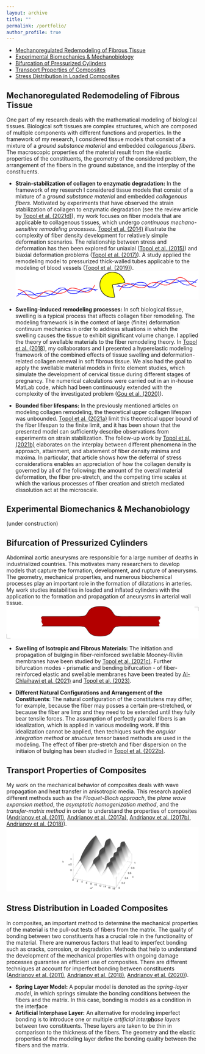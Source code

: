 ```yaml
---
layout: archive
title: ""
permalink: /portfolio/
author_profile: true
---
```


* [Mechanoregulated Redemodeling of Fibrous Tissue](https://github.com/heikotopol/heikotopol.github.io/edit/master/_pages/portfolio.md#mechanoregulated-redemodeling-of-fibrous-tissue)
* [Experimental Biomechanics & Mechanobiology](https://github.com/heikotopol/heikotopol.github.io/edit/master/_pages/portfolio.md#experimental-biomechanics--mechanobiology)
*  [Bifurcation of Pressurized Cylinders](https://github.com/heikotopol/heikotopol.github.io/edit/master/_pages/portfolio.md#bifurcation-of-pressurized-cylinders)
*  [Transport Properties of Composites](https://github.com/heikotopol/heikotopol.github.io/edit/master/_pages/portfolio.md#transport-properties-of-composites)
*  [Stress Distribution in Loaded Composites](https://github.com/heikotopol/heikotopol.github.io/edit/master/_pages/portfolio.md#stress-distribution-in-loaded-composites)


## Mechanoregulated Redemodeling of Fibrous Tissue

One part of my research deals with the mathematical modeling of biological tissues.
Biological soft tissues are complex structures, which are composed of  multiple components with different functions and properties. 
In the framework of my research, I considered tissue models that consist of a mixture of a _ground substance material_ and embedded _collagenous fibers_.
The macroscopic properties of the material result from the elastic properties of the constituents, the geometry of the considered problem, the arrangement of the fibers in the ground substance, and the interplay of the constituents.

* **Strain-stabilization of collagen to enzymatic degradation:**
In the framework of my research I considered tissue models that consist of a mixture of a _ground substance material_ and embedded _collagenous fibers_.
Motivated by experiments that have observed the strain stabilization of collagen to enzymatic degradation  (see the review article by [Topol et al. (2021d)](https://doi.org/10.1115/1.4052752)),
my work focuses on  fiber models that are applicable to collagenous tissues, which undergo _continuous mechano-sensitive remodeling processes_.
[Topol et al. (2014)](https://doi.org/10.1093/imamat/hxu027) illustrate the complexity of fiber density development for relatively simple deformation scenarios.
The relationship between stress and deformation has then been explored for uniaxial ([Topol et al. (2015)](https://doi.org/10.1007/s10665-014-9771-9)) and biaxial deformation problems ([Topol et al. (2017)](https://doi.org/10.1007/s11043-016-9315-y)).
A study applied the remodeling model to pressurized thick-walled tubes applicable to the modeling of blood vessels ([Topol et al. (2019)](https://doi.org/10.1016/j.euromechsol.2019.103800)).
![Degradation](/images/PMAN3.png)

* **Swelling-induced remodeling processes:** 
In soft biological tissue, swelling is a typical process that affects collagen fiber remodeling. The modeling framework is in the context of large (finite) deformation continuum mechanics in order to address situations in which the swelling causes the tissue to exhibit significant volume change.
I applied the theory of swellable materials to the fiber remodeling theory.
In [Topol et al. (2018)](https://doi.org/10.1007/s10237-018-1043-6), my collaborators and I presented a hyperelastic modeling framework of the combined effects of tissue swelling and
deformation-related collagen renewal in soft fibrous tissue.
 We also had the goal to apply the swellable material models in finite element studies, which simulate the development of cervical tissue during different stages of pregnancy.
The numerical calculations were carried out in an in-house MatLab code,
which had been continuously extended  with the complexity of the investigated problem ([Gou et al. (2020)](https://doi.org/10.1115/1.4045810)).


* **Bounded fiber lifespans:**
In the previously mentioned articles on modeling collagen remodeling, the theoretical upper collagen lifespan was unbounded.
[Topol et al. (2021a)](https://doi.org/10.1016/j.jmbbm.2020.104154) limit this theoretical upper bound of the fiber lifespan to the finite limit, and it has been shown that the presented model can sufficiently describe observations from experiments on strain stabilization.
The follow-up work by [Topol et al. (2021b)](https://doi.org/10.1016/j.mechrescom.2021.103740) elaborates on the interplay between different phenomena in the approach, attainment, and abatement of fiber density minima and maxima. In particular, that article shows how the deferral of stress considerations enables an appreciation of how the collagen density is governed by all of the following: the amount of the overall material deformation, the fiber pre-stretch, and the competing time scales at which the various processes of fiber creation and stretch mediated dissolution act at the microscale.


## Experimental Biomechanics & Mechanobiology

(under construction)


##  Bifurcation of Pressurized Cylinders

Abdominal aortic aneurysms are responsible for a large number of deaths in industrialized countries.
This motivates many researchers to develop models that capture the formation, development, and rupture of aneurysms.
The geometry, mechanical properties, and numerous biochemical processes play an important role in the formation of dilatations in arteries.
My work studies instabilities in loaded and inflated cylinders with the application to the formation and propagation of aneurysms in arterial wall tissue.
![Degradation](/images/BulgingHP.png)


* **Swelling of Isotropic and Fibrous Materials:**
The initiation and propagation of bulging in fiber-reinforced swellable Mooney-Rivlin membranes have been studied by
[Topol et al. (2021c)](https://doi.org/10.1007/s10665-021-10123-5). Further bifurcation modes - prismatic and bending bifurcation - of fiber-reinforced elastic and swellable membranes have been treated by [Al-Chlaihawi et al. (2021)](https://doi.org/10.1177/10812865211058767) and [Topol et al. (2023)](https://doi.org/10.22055/JACM.2022.40949.3677).
<!---
![Degradation](/images/Fig1turnedaNEW.png)
-->

* **Different Natural Configurations and Arrangement of the Constituents**: The natural configuration of the constitutens may differ, for example, because the fiber may posses a certain pre-stretched, or because the fiber are limp and they need to be extended until they fully bear tensile forces. The assumption of perfectly parallel fibers is an idealization, which is applied in various modeling work. If this idealization cannot be applied, then techiques such the _angular integration method_ or _structure tensor_ based methods are used in the modeling. The effect of fiber pre-stretch and fiber dispersion on the initiaion of bulging has been studied in [Topol et al. (2022b)](https://doi.org/10.1007/s10665-021-10123-5).

<!---
-->

## Transport Properties of Composites

My work on the mechanical behavior of composites deals with wave propagation and heat transfer in anisotropic media.
This research applied different methods such as the _Floquet-Bloch approach_, the _plane wave expansion method_, the _asymptotic homogenization method_, and the _transfer-matrix method_ in order to understand the properties of composites ([Andrianov et al. (2011)](https://doi.org/10.1002/zamm.201000176), [Andrianov et al. (2017a)](https://doi.org/10.1007/s00707-016-1765-4), [Andrianov et al. (2017b)](https://doi.org/10.1016/j.ijheatmasstransfer.2017.03.124), [Andrianov et al. (2018)](https://doi.org/10.1016/j.wavemoti.2017.12.007)).
![Dispersion](/images/RealNEW.png)


## Stress Distribution in Loaded Composites
In composites, an important method to determine the mechanical properties of the material is the pull-out tests of fibers from the matrix. 
The quality of bonding between two constituents has a crucial role in the functionality of the material.
There are numerous factors that lead to imperfect bonding such as cracks, corrosion, or degradation.
Methods that help to understand the development of the mechanical properties with ongoing damage processes guarantee an efficient use of composites.
There are different techniques at account for imperfect bonding between constituents ([Andrianov et al. (2011)](https://doi.org/10.1007/s00419-008-0265-y), [Andrianov et al. (2018)](https://doi.org/10.1016/j.wavemoti.2017.12.007), [Andrianov et al. (2020)](https://doi.org/10.1007/s00707-020-02634-6)).
* **Spring Layer Model:**  A popular model is denoted as the _spring-layer model_, in which springs simulate the bonding conditions between the fibers and the matrix. In this case, bonding is models as a condition in the inter<ins>**f**</ins>ace 
* **Artificial Interphase Layer:** An alternative for modeling imperfect bonding is to introduce one or multiple _artificial inter<ins>**ph**</ins>ase layers_ between two constituents. These layers are taken to be thin in comparison to the thickness of the fibers. The geometry and the elastic properties of the modeling layer define the bonding quality between the fibers and the matrix.



